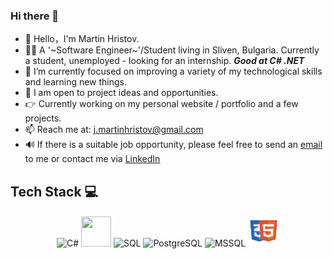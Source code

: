 ### Hi there 👋
- 👋 Hello，I'm Martin Hristov.
- 👨‍💻 A '~Software Engineer~'/Student living in Sliven, Bulgaria. Currently a student, unemployed - looking for an internship. ***Good at C# .NET***
- 🌱 I’m currently focused on improving a variety of my technological skills and learning new things.
- 👷 I am open to project ideas and opportunities.
- 👉 Currently working on my personal website / portfolio and a few projects.
- 📫 Reach me at: j.martinhristov@gmail.com
- 🔊 If there is a suitable job opportunity, please feel free to send an [email](j.martinhristov@gmail.com) to me or contact me via [LinkedIn](https://www.linkedin.com/in/mhrstv/)

<!--### Contributing projects-->

<!--[![Readme Card](https://github-readme-stats.vercel.app/api/pin/?username=mhrstv&repo=kodify)](https://github.com/mhrstv/kodify)-->


## Tech Stack 💻
<p align="center">
<img title="C#" alt="C#" src="https://static-00.iconduck.com/assets.00/c-sharp-c-icon-1822x2048-wuf3ijab.png" width="42" height="44" />
<img title="Git" alt="" src="https://cdn.jsdelivr.net/gh/aaron-ai/ImageHosting@master/img/202203061326511.png" width="48" height="48" />
<img title="SQL" alt="SQL" src="https://upload.wikimedia.org/wikipedia/commons/8/87/Sql_data_base_with_logo.png" width="90" height="44" />
<img title="PostgreSQL" alt="PostgreSQL" src="https://upload.wikimedia.org/wikipedia/commons/thumb/2/29/Postgresql_elephant.svg/1200px-Postgresql_elephant.svg.png" width="48" height="48" />
<img title="MSSQL" alt="MSSQL" src="https://img.icons8.com/?size=512&id=laYYF3dV0Iew&format=png" width="48" height="48" />
<img title="HTML & CSS" alt="HTML & CSS" src="https://github.com/mhrstv/mhrstv/blob/main/img/htmlcss.png" width="50" height="50" />
</p>
